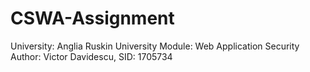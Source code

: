 # CSWA-Assignment

University: Anglia Ruskin University
Module: Web Application Security
Author: Victor Davidescu, SID: 1705734

